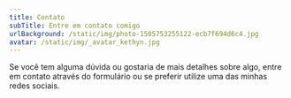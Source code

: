 ```yaml
---
title: Contato
subTitle: Entre em contato comigo
urlBackground: /static/img/photo-1505753255122-ecb7f694d6c4.jpg
avatar: /static/img/_avatar_kethyn.jpg
---
```


Se você tem alguma dúvida ou gostaria de mais detalhes sobre algo, entre em contato através do formulário ou se preferir utilize uma das minhas redes sociais.
